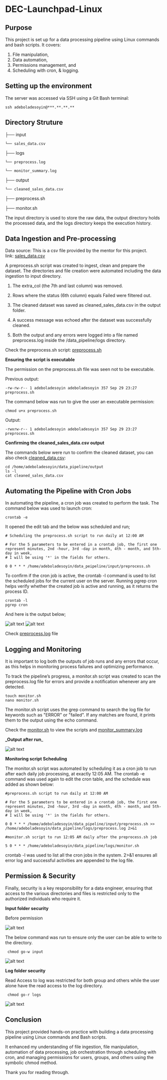 # DEC-Launchpad-Linux

## Purpose
This project is set up for a data processing pipeline using Linux commands and bash scripts. It covers:
1. File manipulation, 
2. Data automation, 
3. Permissions management, and 
4. Scheduling with cron, & logging.

## Setting up the environment

The server was accessed via SSH using a Git Bash terminal:

    ssh adeboladesoyin@***.**.**.**

## Directory Struture

├── input

    └── sales_data.csv

├── logs

    └── preprocess.log

    └── monitor_summary.log

├── output

    └── cleaned_sales_data.csv

├── preprocess.sh

├── monitor.sh

The input directory is used to store the raw data, the output directory holds the processed data, and the logs directory keeps the execution history.

## Data Ingestion and Pre-processing

Data source: This is a csv file provided by the mentor for this project.\
link: [sales_data.csv](https://raw.githubusercontent.com/dataengineering-community/launchpad/refs/heads/main/Linux/sales_data.csv)

A preprocess.sh script was created to ingest, clean and prepare the dataset. The directories and file creation were automated including the data ingestion to input directory.

1. The extra_col (the 7th and last column) was removed.

2. Rows where the status (6th column) equals Failed were filtered out.

3. The cleaned dataset was saved as cleaned_sales_data.csv in the output folder.

4. A success message was echoed after the dataset was successfully cleaned.

5. Both the output and any errors were logged into a file named preprocess.log inside the /data_pipeline/logs directory.

Check the preprocess.sh script: [preprocess.sh](preprocess.sh)

**Ensuring the script is executable**

The permission on the preprocess.sh file was seen not to be executable.

Previous output:

    -rw-rw-r-- 1 adeboladesoyin adeboladesoyin 357 Sep 29 23:27 preprocess.sh

The command below was run to give the user an executable permission:

    chmod u+x preprocess.sh

Output:

    -rwxrw-r-- 1 adeboladesoyin adeboladesoyin 357 Sep 29 23:27 preprocess.sh

**Confirming the cleaned_sales_data.csv output**

The commands below were run to confirm the cleaned dataset, you can also check [cleaned_data.csv](data_pipeline/output/cleaned_sales_data.csv):

    cd /home/adeboladesoyin/data_pipeline/output
    ls -l
    cat cleaned_sales_data.csv

## Automating the Pipeline with Cron Jobs

In automating the pipeline, a cron job was created to perform the task. The command below was used to launch cron:

    crontab -e 

It opened the edit tab and the below was scheduled and run;

    # Scheduling the preprocess.sh script to run daily at 12:00 AM

    # For the 5 parameters to be entered in a crontab job, the first one represent minutes, 2nd -hour, 3rd -day in month, 4th - month, and 5th- day in week,
    # I will be using '*' in the fields for others.

    0 0 * * * /home/adeboladesoyin/data_peipeline/input/preprocess.sh

To confirm if the cron job is active, the crontab -l command is used to list the scheduled jobs for the current user on the server. Running pgrep cron helps verify whether the created job is active and running, as it returns the process ID.

    crontab -l
    pgrep cron

And here is the output below;

![alt text](Images/Cron_Job.png)
![alt text](Images/CronJoB%20ID.png)

Check [preprocess.log](data_pipeline/logs/logs/preprocess.log) file

## Logging and Monitoring

It is important to log both the outputs of job runs and any errors that occur, as this helps in monitoring process failures and optimizing performance.

To track the pipeline’s progress, a monitor.sh script was created to scan the preprocess.log file for errors and provide a notification whenever any are detected.

    touch monitor.sh
    nano monitor.sh

The monitor.sh script uses the grep command to search the log file for keywords such as "ERROR" or "failed". If any matches are found, it prints them to the output using the echo command.

Check the [monitor.sh](monitor.sh) to view the scripts and [monitor_summary.log](data_pipeline/logs/monitor_summary.log)

**_Output after run**_

![alt text](Images/Error%20monitoring.png)

**Monitoring script Scheduling**

The monitor.sh script was automated by scheduling it as a cron job to run after each daily job processing, at exactly 12:05 AM. The crontab -e command was used again to edit the cron table, and the schedule was added as shown below:

    #preprocess.sh script to run daily at 12:00 AM

    # For the 5 parameters to be entered in a crontab job, the first one represent minutes, 2nd -hour, 3rd -day in month, 4th - month, and 5th- day in week,
    # I will be using '*' in the fields for others.

    0 0 * * * /home/adeboladesoyin/data_pipeline/input/preprocess.sh >> /home/adeboladesoyin/data_pipeline/logs/preprocess.log 2>&1

    #monitor.sh script to run 12:05 AM daily after the preprocess.sh job

    5 0 * * * /home/adeboladesoyin/data_pipeline/logs/monitor.sh

crontab -l was used to list all the cron jobs in the system. 2>&1 ensures all error log and successful activities are appended to the log file.

## Permission & Security

Finally, security is a key responsibility for a data engineer, ensuring that access to the various directories and files is restricted only to the authorized individuals who require it.

**Input folder security**

Before permission

![alt text](Images/Inputdirectory_Prev.png)

The below command was run to ensure only the user can be able to write to the directory.

     chmod go-w input

![alt text](Images/Inputdirect_After.png)

**Log folder security**

Read Access to log was restricted for both group and others while the user alone have the read access to the log directory.

     chmod go-r logs

![alt text](Images/LogsReadAccessRestriction.png)


## Conclusion

This project provided hands-on practice with building a data processing pipeline using Linux commands and Bash scripts.

It enhanced my understanding of file ingestion, file manipulation, automation of data processing, job orchestration through scheduling with cron, and managing permissions for users, groups, and others using the symbolic chmod method.





Thank you for reading through.



